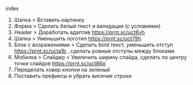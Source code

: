 index
1. Шапка > Вставить картинку
2. Форма > Сделать белый текст и валидация (с условиями)
3. Header > Доработать адаптив https://prnt.sc/uct6vh
4. Шапка > Уменьшить логотип https://prnt.sc/uct79h
5. Блок с возражениями > Сделать bold текст, уменьшить отступ https://prnt.sc/ucta1b , сделать ровные отступы между блоками
6. Мобилка > Слайдер > Увеличить ширину слайда, сделать по центру точки слайдов https://prnt.sc/uct86p
7. Переделать ховер кнопки на зеленый
8. Поставить префиксы и убрать висячие строки